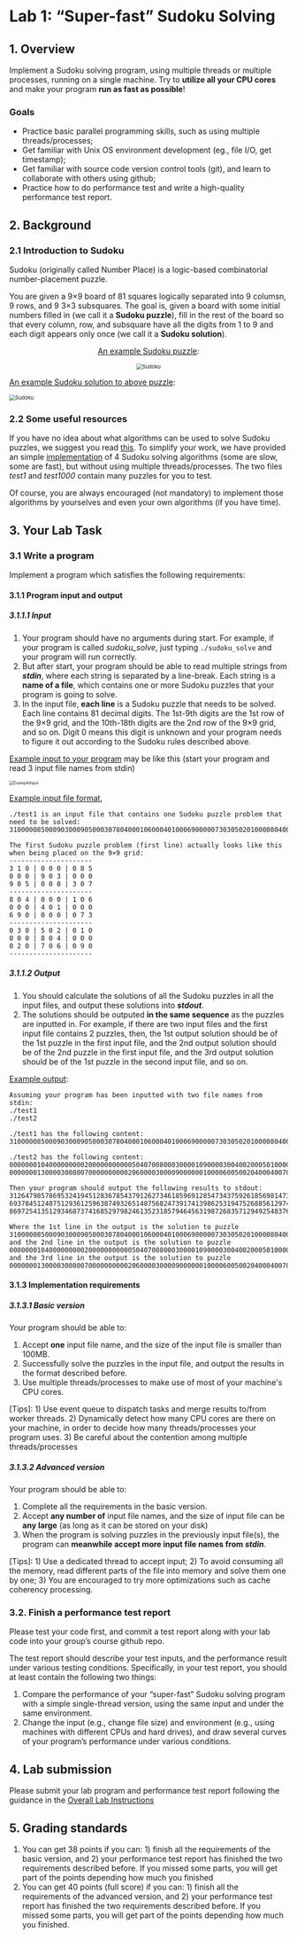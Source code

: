 # Lab 1: “Super-fast” Sudoku Solving

## 1. Overview

Implement a Sudoku solving program, using multiple threads or multiple processes, running on a single machine. Try to **utilize all your CPU cores** and make your program **run as fast as possible**! 

### Goals

* Practice basic parallel programming skills, such as using multiple threads/processes;
* Get familiar with Unix OS environment development (eg., file I/O, get timestamp);
* Get familiar with source code version control tools (git), and learn to collaborate with others using github;
* Practice how to do performance test and write a high-quality performance test report.

## 2. Background

### 2.1 Introduction to Sudoku

Sudoku (originally called Number Place) is a logic-based combinatorial number-placement puzzle. 

You are given a 9×9 board of 81 squares logically separated into 9 columsn, 9 rows, and 9 3×3 subsquares. The goal is, given a board with some initial numbers filled in (we call it a **Sudoku puzzle**), fill in the rest of the board so that every column, row, and subsquare have all the digits from 1 to 9 and each digit appears only once (we call it a **Sudoku solution**).

<div align=center>

 <u>An example Sudoku puzzle</u>:

<img src="src/Sudoku_puzzle.png" alt="Sudoku" title="Sudoku puzzle" style="zoom:67%;" />
</div>

 <u>An example Sudoku solution to above puzzle</u>:

<img src="src/Sudoku_answer.png" alt="Sudoku" title="Sudoku answer" style="zoom:67%;" />
</div>

### 2.2 Some useful resources

If you have no idea about what algorithms can be used to solve Sudoku puzzles, we suggest you read [this](https://rafal.io/posts/solving-sudoku-with-dancing-links.html). To simplify your work, we have provided an simple [implementation](src/Sudoku/) of 4 Sudoku solving algorithms (some are slow, some are fast), but without using multiple threads/processes. The two files *test1* and *test1000* contain many puzzles for you to test. 

Of course, you are always encouraged (not mandatory) to implement those algorithms by yourselves and even your own algorithms (if you have time).

## 3. Your Lab Task

### 3.1 Write a program 

Implement a program which satisfies the following requirements:

#### 3.1.1 Program input and output

##### **3.1.1.1 Input** 

1. Your program should have no arguments during start. For example, if your program is called *sudoku_solve*,  just typing `./sudoku_solve` and your program will run correctly.
2. But after start, your program should be able to read multiple strings from ***stdin***, where each string is separated by a line-break. Each string is a **name of a file**, which contains one or more Sudoku puzzles that your program is going to solve. 
3. In the input file, **each line** is a Sudoku puzzle that needs to be solved. Each line contains 81 decimal digits. The 1st-9th digits are the 1st row of the 9×9 grid, and the 10th-18th digits are the 2nd row of the 9×9 grid, and so on. Digit 0 means this digit is unknown and your program needs to figure it out according to the Sudoku rules described above.

<u>Example input to your program</u> may be like this (start your program and read 3 input file names from stdin)

<img src="src/ExampleInput.png" alt="ExampleInput" style="zoom:50%;" />

<u>Example input file format</u>, 

```
./test1 is an input file that contains one Sudoku puzzle problem that need to be solved:
310000085000903000905000307804000106000401000690000073030502010000804000020706090

The first Sudoku puzzle problem (first line) actually looks like this when being placed on the 9×9 grid:
---------------------
3 1 0 | 0 0 0 | 0 8 5
0 0 0 | 9 0 3 | 0 0 0
9 0 5 | 0 0 0 | 3 0 7
---------------------
8 0 4 | 0 0 0 | 1 0 6 
0 0 0 | 4 0 1 | 0 0 0 
6 9 0 | 0 0 0 | 0 7 3
---------------------
0 3 0 | 5 0 2 | 0 1 0
0 0 0 | 8 0 4 | 0 0 0
0 2 0 | 7 0 6 | 0 9 0
---------------------
```
##### 3.1.1.2 Output

1. You should calculate the solutions of all the Sudoku puzzles in all the input files, and output these solutions into ***stdout***.
2. The solutions should be outputed **in the same sequence** as the puzzles are inputted in. For example, if  there are two input files and the first input file contains 2 puzzles, then, the 1st output solution should be of the 1st puzzle in the first input file, and the 2nd output solution should be of the 2nd puzzle in the first input file, and the 3rd output solution should be of the 1st puzzle in the second input file, and so on.

<u>Example output</u>:

```
Assuming your program has been inputted with two file names from stdin: 
./test1
./test2

./test1 has the following content:
310000085000903000905000307804000106000401000690000073030502010000804000020706090

./test2 has the following content:
000000010400000000020000000000050407008000300001090000300400200050100000000806000
000000013000030080070000000000206000030000900000010000600500204000400700100000000

Then your program should output the following results to stdout:
312647985786953241945128367854379126273461859691285473437592618569814732128736594
693784512487512936125963874932651487568247391741398625319475268856129743274836159
869725413512934687374168529798246135231857946456319872683571294925483761147692358

Where the 1st line in the output is the solution to puzzle
310000085000903000905000307804000106000401000690000073030502010000804000020706090
and the 2nd line in the output is the solution to puzzle
000000010400000000020000000000050407008000300001090000300400200050100000000806000
and the 3rd line in the output is the solution to puzzle
000000013000030080070000000000206000030000900000010000600500204000400700100000000
```
#### 3.1.3 Implementation requirements 

##### 3.1.3.1 Basic version

Your program should be able to: 

1. Accept **one** input file name, and the size of the input file is smaller than 100MB. 
2. Successfully solve the puzzles in the input file, and output the results in the format described before.
3. Use multiple threads/processes to make use of most of your machine's CPU cores.

\[Tips\]: 1) Use event queue to dispatch tasks and merge results to/from worker threads. 2) Dynamically detect how many CPU cores are there on your machine, in order to decide how many threads/processes your program uses. 3) Be careful about the contention among multiple threads/processes

##### 3.1.3.2 Advanced version

Your program should be able to: 

1. Complete all the requirements in the basic version.
2. Accept **any number of** input file names, and the size of input file can be **any large** (as long as it can be stored on your disk)
3. When the program is solving puzzles in the previously input file(s), the program can **meanwhile accept more input file names from *stdin***.

\[Tips\]: 1) Use a dedicated thread to accept input; 2) To avoid consuming all the memory, read different parts of the file into memory and solve them one by one; 3) You are encouraged to try more optimizations such as cache coherency processing.

### 3.2. Finish a performance test report

Please test your code first, and commit a test report along with your lab code into your group’s course github repo. 

The test report should describe your test inputs, and the performance result under various testing conditions. Specifically, in your test report, you should at least contain the following two things:
1)	Compare the performance of your “super-fast” Sudoku solving program with a simple single-thread version, using the same input and under the same environment.
2)	Change the input (e.g., change file size) and environment (e.g., using machines with different CPUs and hard drives), and draw several curves of your program’s performance under various conditions.

## 4. Lab submission

Please submit your lab program and performance test report following the guidance in the [Overall Lab Instructions](../README.md)

## 5. Grading standards

1. You can get 38 points if you can: 1) finish all the requirements of the basic version, and 2) your performance test report has finished the two requirements described before. If you missed some parts, you will get part of the points depending how much you finished
2. You can get 40 points (full score) if you can: 1) finish all the requirements of the advanced version, and 2) your performance test report has finished the two requirements described before. If you missed some parts, you will get part of the points depending how much you finished.

